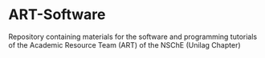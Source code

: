 # ART-Software
Repository containing materials for the software and programming tutorials of the Academic Resource Team (ART) of the NSChE (Unilag Chapter)
